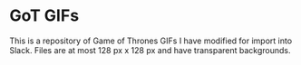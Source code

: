 # GoT GIFs

This is a repository of Game of Thrones GIFs I have modified for import into Slack. Files are at most 128 px x 128 px and have transparent backgrounds.
